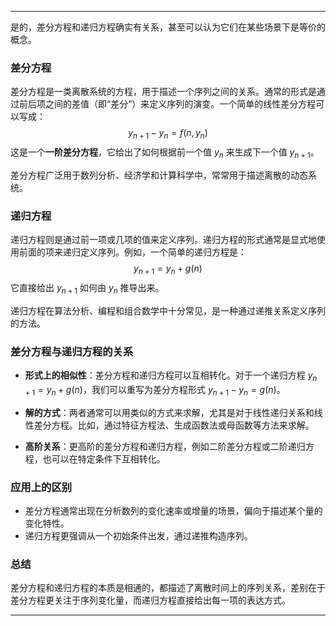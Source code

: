 
---

是的，差分方程和递归方程确实有关系，甚至可以认为它们在某些场景下是等价的概念。

### 差分方程
差分方程是一类离散系统的方程，用于描述一个序列之间的关系。通常的形式是通过前后项之间的差值（即“差分”）来定义序列的演变。一个简单的线性差分方程可以写成：
$$
y_{n+1} - y_n = f(n, y_n)
$$
这是一个**一阶差分方程**，它给出了如何根据前一个值 $y_n$ 来生成下一个值 $y_{n+1}$。

差分方程广泛用于数列分析、经济学和计算科学中，常常用于描述离散的动态系统。

### 递归方程
递归方程则是通过前一项或几项的值来定义序列。递归方程的形式通常是显式地使用前面的项来递归定义序列。例如，一个简单的递归方程是：
$$
y_{n+1} = y_n + g(n)
$$
它直接给出 $y_{n+1}$ 如何由 $y_n$ 推导出来。

递归方程在算法分析、编程和组合数学中十分常见，是一种通过递推关系定义序列的方法。

### 差分方程与递归方程的关系
- **形式上的相似性**：差分方程和递归方程可以互相转化。对于一个递归方程 $y_{n+1} = y_n + g(n)$，我们可以重写为差分方程形式 $y_{n+1} - y_n = g(n)$。
  
- **解的方式**：两者通常可以用类似的方式来求解，尤其是对于线性递归关系和线性差分方程。比如，通过特征方程法、生成函数法或母函数等方法来求解。

- **高阶关系**：更高阶的差分方程和递归方程，例如二阶差分方程或二阶递归方程，也可以在特定条件下互相转化。

### 应用上的区别
- 差分方程通常出现在分析数列的变化速率或增量的场景，偏向于描述某个量的变化特性。
- 递归方程更强调从一个初始条件出发，通过递推构造序列。

### 总结
差分方程和递归方程的本质是相通的，都描述了离散时间上的序列关系，差别在于差分方程更关注于序列变化量，而递归方程直接给出每一项的表达方式。

---




